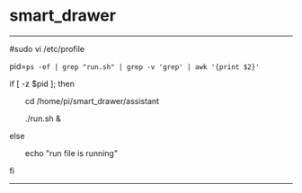 # smart_drawer
----------------------------------------------------------
#sudo vi /etc/profile

pid=`ps -ef | grep "run.sh" | grep -v 'grep' | awk '{print $2}'`

if [ -z $pid ]; then

  cd /home/pi/smart_drawer/assistant
  
  ./run.sh &
  
else

  echo "run file is running"
  
fi

----------------------------------------------------------
